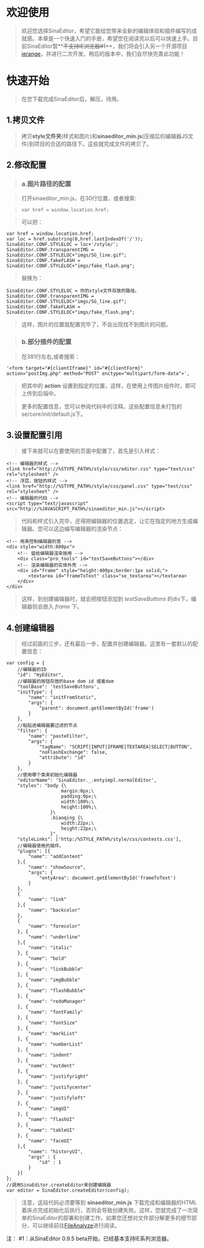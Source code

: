 # 欢迎使用 #

> 欢迎您选择SinaEditor，希望它能给您带来全新的编辑体验和插件编写的成就感。本章是一个快速入门的手册，希望您在阅读完以后可以快速上手。目前SinaEditor暂**~~不支持IE浏览器#1~~**，我们将会引入另一个开源项目[ierange](http://code.google.com/p/ierange/)，并进行二次开发。稍后的版本中，我们会尽快完善此功能！

# 快速开始 #

> 在您下载完成SinaEditor后，解压，待用。

## 1.拷贝文件 ##

> 拷贝**style文件夹**(样式和图片)和**sinaeditor\_min.js**(压缩后的编辑器JS文件)到项目的合适的路径下。这些就完成文件的拷贝了。

## 2.修改配置 ##

> ### a.图片路径的配置 ###

> 打开sinaeditor\_min.js，在30行位置，或者搜索:

> `var href = window.location.href;`

> 可以把：
```
var href = window.location.href;
var loc = href.substring(0,href.lastIndexOf('/'));
SinaEditor.CONF.STYLELOC = loc+'/style/';
SinaEditor.CONF.transparentIMG = SinaEditor.CONF.STYLELOC+"imgs/SG_line.gif";
SinaEditor.CONF.fakeFLASH = SinaEditor.CONF.STYLELOC+"imgs/fake_flash.png";
```
> 替换为：
```
SinaEditor.CONF.STYLELOC = 你的style文件存放的路径。
SinaEditor.CONF.transparentIMG = SinaEditor.CONF.STYLELOC+"imgs/SG_line.gif";
SinaEditor.CONF.fakeFLASH = SinaEditor.CONF.STYLELOC+"imgs/fake_flash.png";
```

> 这样，图片的位置就配置完毕了，不会出现找不到图片的问题。

> ### b.部分插件的配置 ###

> 在381行左右,或者搜索：

```
'<form target="#{clientIframe}" id="#{clientForm}" action="postImg.php" method="POST" enctype="multipart/form-data">',
```

> 把其中的 **action** 设置到指定的位置，这样，在使用上传图片组件时，即可上传到后端中。

> 更多的配置信息，您可以参阅代码中的注释。这些配置信息未打包的se/core/init/default.js下。

## 3.设置配置引用 ##

> 接下来就可以在要使用的页面中配置了，首先是引入样式：
```
<!-- 编辑器的样式 -->
<link href="http://%STYPE_PATH%/style/css/editor.css" type="text/css" rel="stylesheet" />
<!-- 浮层，按钮的样式 -->
<link href="http://%STYPE_PATH%/style/css/panel.css" type="text/css" rel="stylesheet" />
<!-- 编辑器的代码 -->
<script type="text/javascript" src="http://%JAVASCRIPT_PATH%/sinaeditor_min.js"></script>
```

> 代码和样式引入完毕，还得把编辑器的位置选定，让它在指定的地方生成编辑器。您可以这边编写编辑器的渲染节点：

```
<!-- 用来控制编辑器的宽 -->
<div style="width:800px">
    <!-- 留给编辑器渲染按用 -->
    <div class="pro_tools" id="testSaveButtons"></div>
    <!-- 渲染编辑器的实体外壳 -->
    <div id="frame" style="height:400px;border:1px solid;">
        <textarea id="frameToText" class="se_textarea"></textarea>
    </div>
</div>
```

> 这样，到创建编辑器时，就会把按钮添加到 _testSaveButtons_ 的div下，编辑器则会嵌入 _frame_ 下。

## 4.创建编辑器 ##

> 经过前面的三步，还有最后一步，配置并创建编辑器。这里有一套默认的配置信息：

```
var config = {
    //编辑器的ID
    "id": "myEditor",
    //编辑器的按钮存放的base dom id 或者dom
    "toolBase": 'testSaveButtons',
    "initType": {
        "name": "initFromStatic",
        "args": {
            "parent": document.getElementById('frame')
        }
    },
    //粘贴进编辑器要过滤的节点
    "filter": {
        "name": "pasteFilter",
        "args": {
            "tagName": "SCRIPT|INPUT|IFRAME|TEXTAREA|SELECT|BUTTON",
            "noFlashExchange": false,
            "attribute": "id"
        }
    },
    //使用哪个类来初始化编辑器
    "editorName": 'SinaEditor._.entyimpl.normalEditor',
    "styles": "body {\
                    margin:0px;\
                    padding:0px;\
                    width:100%;\
                    height:100%;\
                }\
                .biaoqing {\
                    width:22px;\
                    height:22px;\
                }",
    "styleLinks": ['http:/%STYLE_PATH%/style/css/contests.css'],
    //编辑器使用的插件。
    "plugns": [{
        "name": "addContent"
    },{
        "name": "showSource",
        "args": {
            "entyArea": document.getElementById('frameToText')
        }
    },
    {
        "name": "link"
    },{
        "name": "backcolor"
    },
    {
        "name": "forecolor"
    }, {
        "name": "underline"
    },{
        "name": "italic"
    }, {
        "name": "bold"
    }, {
        "name": "linkBubble"
    }, {
        "name": "imgBubble"
    }, {
        "name": "flashBubble"
    }, {
        "name": "redoManager"
    }, {
        "name": "fontFamily"
    }, {
        "name": "fontSize"
    }, {
        "name": "markList"
    }, {
        "name": "numberList"
    }, {
        "name": "indent"
    }, {
        "name": "outdent"
    }, {
        "name": "justifyright"
    }, {
        "name": "justifycenter"
    }, {
        "name": "justifyleft"
    }, {
        "name": "imgUI"
    }, {
        "name": "flashUI"
    }, {
        "name": "tableUI"
    }, {
        "name": "faceUI"
    },{
        "name": "historyUI",
        "args" : {
            "id" : 1
        }
    }]
};
//调用SinaEditor.createEditor来创建编辑器
var editor = SinaEditor.createEditor(config);
```

> 注意，这段代码必须要等到 **sinaeditor\_min.js** 下载完成和编辑器的HTML着床点完成初始化后执行，否则会导致创建失败。这样，您就完成了一次简单的SinaEditor的部署和创建工作。如果您还想对文件部分解更多的细节部分，可以继续前往[FileAnalyze](FileAnalyze.md)进行阅读。

注：
#1：从SinaEditor 0.9.5 beta开始，已经基本支持IE系列浏览器。

